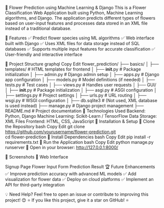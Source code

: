 🌸 Flower Prediction using Machine Learning & Django
This is a Flower Classification Web Application built using Python, Machine Learning algorithms, and Django. The application predicts different types of flowers based on user-input features and processes data stored in an XML file instead of a traditional database.

📌 Features
✅ Predict flower species using ML algorithms
✅ Web interface built with Django
✅ Uses XML files for data storage instead of SQL databases
✅ Supports multiple input features for accurate classification
✅ User-friendly and interactive interface

📂 Project Structure
graphql
Copy
Edit
flower_prediction/
├── basics/
│   ├── templates/              # HTML templates for frontend
│   ├── __init__.py             # Package initialization
│   ├── admin.py                # Django admin setup
│   ├── apps.py                 # Django app configuration
│   ├── models.py               # Model definitions (if needed)
│   ├── tests.py                # Test cases
│   ├── views.py                # Handles user requests
│
├── GUI/
│   ├── __init__.py             # Package initialization
│   ├── asgi.py                 # ASGI configuration
│   ├── settings.py             # Project settings
│   ├── urls.py                 # URL routing
│   ├── wsgi.py                 # WSGI configuration
│
├── db.sqlite3                  # (Not used, XML database is used instead)
├── manage.py                    # Django project management
├── README.md                    # Project documentation
🎯 Technologies Used
Backend: Python, Django
Machine Learning: Scikit-Learn / TensorFlow
Data Storage: XML Files
Frontend: HTML, CSS, JavaScript
🔧 Installation & Setup
🔹 Clone the Repository
bash
Copy
Edit
git clone https://github.com/yourusername/flower-prediction.git  
cd flower-prediction
🔹 Install Dependencies
bash
Copy
Edit
pip install -r requirements.txt
🔹 Run the Application
bash
Copy
Edit
python manage.py runserver
🔗 Open in your browser: http://127.0.0.1:8000/

📸 Screenshots
🔹 Web Interface

Signup Page
Flower Input Form
Prediction Result
🏆 Future Enhancements
✅ Improve prediction accuracy with advanced ML models
✅ Add visualization for flower data
✅ Deploy on cloud platforms
✅ Implement an API for third-party integration

💡 Need Help?
Feel free to open an issue or contribute to improving this project! 😊
⭐ If you like this project, give it a star on GitHub! ⭐